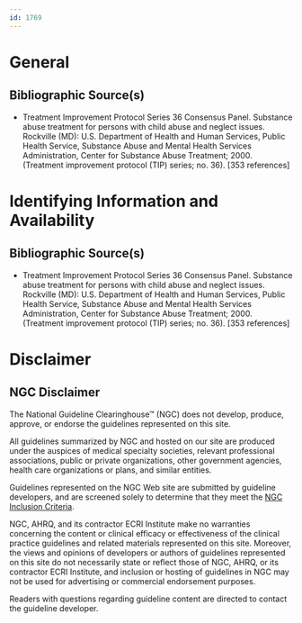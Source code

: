 ```yaml
---
id: 1769
---
```


# General

## Bibliographic Source(s)

- Treatment Improvement Protocol Series 36 Consensus Panel. Substance abuse treatment for persons with child abuse and neglect issues. Rockville (MD): U.S. Department of Health and Human Services, Public Health Service, Substance Abuse and Mental Health Services Administration, Center for Substance Abuse Treatment; 2000. (Treatment improvement protocol (TIP) series; no. 36). [353 references]

# Identifying Information and Availability

## Bibliographic Source(s)

- Treatment Improvement Protocol Series 36 Consensus Panel. Substance abuse treatment for persons with child abuse and neglect issues. Rockville (MD): U.S. Department of Health and Human Services, Public Health Service, Substance Abuse and Mental Health Services Administration, Center for Substance Abuse Treatment; 2000. (Treatment improvement protocol (TIP) series; no. 36). [353 references]

# Disclaimer

## NGC Disclaimer

The National Guideline Clearinghouse™ (NGC) does not develop, produce, approve, or endorse the guidelines represented on this site.

All guidelines summarized by NGC and hosted on our site are produced under the auspices of medical specialty societies, relevant professional associations, public or private organizations, other government agencies, health care organizations or plans, and similar entities.

Guidelines represented on the NGC Web site are submitted by guideline developers, and are screened solely to determine that they meet the [NGC Inclusion Criteria](/help-and-about/summaries/inclusion-criteria).

NGC, AHRQ, and its contractor ECRI Institute make no warranties concerning the content or clinical efficacy or effectiveness of the clinical practice guidelines and related materials represented on this site. Moreover, the views and opinions of developers or authors of guidelines represented on this site do not necessarily state or reflect those of NGC, AHRQ, or its contractor ECRI Institute, and inclusion or hosting of guidelines in NGC may not be used for advertising or commercial endorsement purposes.

Readers with questions regarding guideline content are directed to contact the guideline developer.

